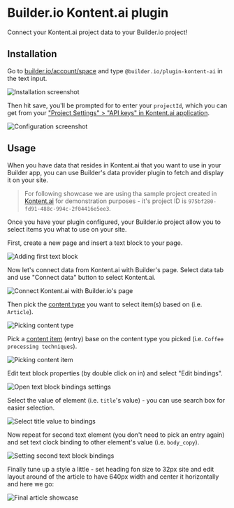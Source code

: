 # Builder.io Kontent.ai plugin

Connect your Kontent.ai project data to your Builder.io project!

## Installation

Go to [builder.io/account/space](https://builder.io/account/space) and type `@builder.io/plugin-kontent-ai` in the text input.

![Installation screenshot](https://cdn.builder.io/api/v1/image/assets%2Fe85723a1cdde410591c232f4b375ef9b%2F9521aee97c2c40fa95750c2841e57f37)

Then hit save, you'll be prompted for to enter your `projectId`, which you can get from your ["Project Settings" > "API keys" in Kontent.ai application](https://kontent.ai/learn/tutorials/develop-apps/get-content/get-content-items/#a-1-find-your-project-id).

![Configuration screenshot](https://cdn.builder.io/api/v1/image/assets%2Fe85723a1cdde410591c232f4b375ef9b%2F2ce86dc1cd334f0980403cc5a57aa385)

## Usage

When you have data that resides in Kontent.ai that you want to use in your Builder app, you can use Builder's data provider plugin to fetch and display it on your site.

> For following showcase we are using tha sample project created in [Kontent.ai](https://kontent.ai/) for demonstration purposes - it's project ID is `975bf280-fd91-488c-994c-2f04416e5ee3`.

Once you have your plugin configured, your Builder.io project allow you to select items you what to use on your site.

First, create a new page and insert a text block to your page.

![Adding first text block](https://cdn.builder.io/api/v1/image/assets%2Fe85723a1cdde410591c232f4b375ef9b%2F449d4c0c99d2482bb824ea10d1cd87df)

Now let's connect data from Kontent.ai with Builder's page. Select data tab and use "Connect data" button to select Kontent.ai.

![Connect Kontent.ai with Builder.io's page](https://cdn.builder.io/api/v1/image/assets%2F0b9554e4c74747a08f247f55227230e0%2Fb6e1c8592d9a435c9ec936b5fb54db71)

Then pick the [content type](https://kontent.ai/learn/tutorials/references/terminology/#a-content-type) you want to select item(s) based on (i.e. `Article`).

![Picking content type](https://cdn.builder.io/api/v1/image/assets%2Fe85723a1cdde410591c232f4b375ef9b%2Ffcac7f18a9544a41b1f92b24ad760d07)

Pick a [content item](https://kontent.ai/learn/tutorials/references/terminology/#a-content-item) (entry) base on the content type you picked (i.e. `Coffee processing techniques`).

![Picking content item](https://cdn.builder.io/api/v1/image/assets%2Fe85723a1cdde410591c232f4b375ef9b%2Fe167b0d2ca7b4892afa2c55f6a4a53ec)

Edit text block properties (by double click on in) and select "Edit bindings".

![Open text block bindings settings](https://cdn.builder.io/api/v1/image/assets%2Fe85723a1cdde410591c232f4b375ef9b%2F168b8937434a4b8099204c0fb1f150f3)

Select the value of element (i.e. `title`'s value) - you can use search box for easier selection.

![Select title value to bindings](https://cdn.builder.io/api/v1/image/assets%2Fe85723a1cdde410591c232f4b375ef9b%2Feeb2c7fa678c422d8f3e83245b595366)

Now repeat for second text element (you don't need to pick an entry again) and set text clock binding to other element's value (i.e. `body_copy`).

![Setting second text block bindings](https://cdn.builder.io/api/v1/image/assets%2F0b9554e4c74747a08f247f55227230e0%2F0f18dfebebcf4ba99700eb5c3e83796d)

Finally tune up a style a little - set heading fon size to 32px site and edit layout around of the article to have 640px width and center it horizontally and here we go:

![Final article showcase](https://cdn.builder.io/api/v1/image/assets%2F0b9554e4c74747a08f247f55227230e0%2F2198adfdaf814cf3a85494477a0af1fb)
